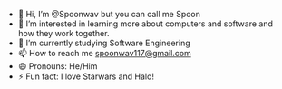 - 👋 Hi, I’m @Spoonwav but you can call me Spoon
- 👀 I’m interested in learning more about computers and software and how they work together.
- 🌱 I’m currently studying Software Engineering
- 📫 How to reach me spoonwav117@gmail.com
- 😄 Pronouns: He/Him
- ⚡ Fun fact: I love Starwars and Halo!

<!---
Spoonwav/Spoonwav is a ✨ special ✨ repository because its `README.md` (this file) appears on your GitHub profile.
You can click the Preview link to take a look at your changes.
--->
